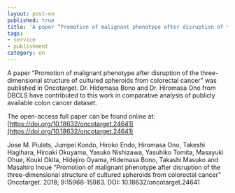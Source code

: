 ```yaml
---
layout: post-en
published: true
title: 'A paper “Promotion of malignant phenotype after disruption of the three-dimensional structure of cultured spheroids from colorectal cancer” was published in Oncotarget.'
tags:
- service
- publishment
category: en
---
```

A paper “Promotion of malignant phenotype after disruption of the three-dimensional structure of cultured spheroids from colorectal cancer” was published in Oncotarget.
Dr. Hidemasa Bono and Dr. Hiromasa Ono from DBCLS have contributed to this work in comparative analysis of publicly available colon cancer dataset.
 
The open-access full paper can be found online at:
[https://doi.org/10.18632/oncotarget.24641](https://doi.org/10.18632/oncotarget.24641)
 
Jose M. Piulats, Jumpei Kondo, Hiroko Endo, Hiromasa Ono, Takeshi Hagihara, Hiroaki Okuyama, Yasuko Nishizawa, Yasuhiko Tomita, Masayuki Ohue, Kouki Okita, Hidejiro Oyama, Hidemasa Bono, Takashi Masuko and Masahiro Inoue
“Promotion of malignant phenotype after disruption of the three-dimensional structure of cultured spheroids from colorectal cancer”
Oncotarget. 2018; 9:15968-15983.
DOI: 10.18632/oncotarget.24641